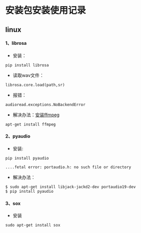 # 安装包安装使用记录

## linux

#### 1、librosa

- 安装：
```
pip install librosa
```
- 读取wav文件：

```
librosa.core.load(path,sr)
```
- 报错：

```
audioread.exceptions.NoBackendError
```

- 解决办法：[安装ffmpeg](https://github.com/librosa/librosa/issues/219)
```
apt-get install ffmpeg
```

#### 2、pyaudio

- 安装:

```
pip install pyaudio

....fetal error: portaudio.h: no such file or directory
```

- 解决办法：

```
$ sudo apt-get install libjack-jackd2-dev portaudio19-dev
$ pip install pyaudio
```

#### 3、sox

- 安装

```
sudo apt-get install sox
```
